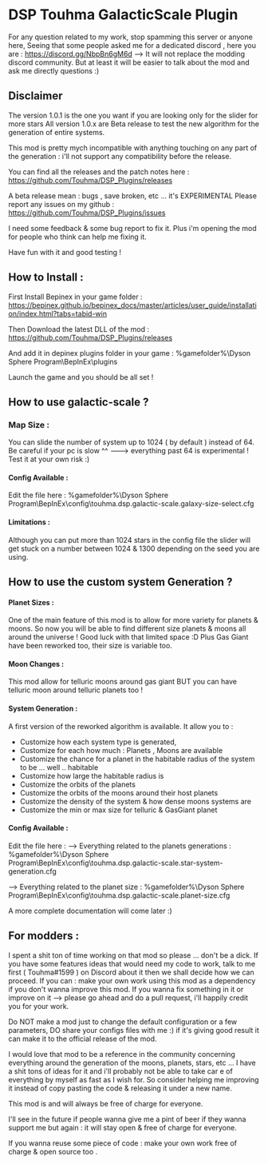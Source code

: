 ﻿# DSP Touhma GalacticScale Plugin

For any question related to my work, stop spamming this server or anyone here, 
Seeing that some people asked me for a dedicated discord , here you are : 
https://discord.gg/NbpBn6gM6d --> It will not replace the modding discord community. But at least it will be easier to talk about the mod and ask me directly questions :) 


## Disclaimer
The version 1.0.1 is the one you want if you are looking only for the slider for more stars
All version 1.0.x are Beta release to test the new algorithm for the generation of entire systems.

This mod is pretty mych incompatible with anything touching on any part of the generation : i'll not support any compatibility before the release.

You can find all the releases and the patch notes here : https://github.com/Touhma/DSP_Plugins/releases

A beta release mean : bugs , save broken, etc ... it's EXPERIMENTAL Please report any issues on my github : https://github.com/Touhma/DSP_Plugins/issues

I need some feedback & some bug report to fix it. Plus i'm opening the mod for people who think can help me fixing it.

Have fun with it and good testing !

## How to Install :

First Install Bepinex in your game
folder : https://bepinex.github.io/bepinex_docs/master/articles/user_guide/installation/index.html?tabs=tabid-win

Then Download the latest DLL of the mod : https://github.com/Touhma/DSP_Plugins/releases

And add it in depinex plugins folder in your game : %gamefolder%\Dyson Sphere Program\BepInEx\plugins

Launch the game and you should be all set !

## How to use galactic-scale ?

### Map Size :

You can slide the number of system up to 1024 ( by default ) instead of 64. Be careful if your pc is slow ^^ ---> everything past 64 is experimental ! Test it at your own risk :)

#### Config Available :

Edit the file here : %gamefolder%\Dyson Sphere Program\BepInEx\config\touhma.dsp.galactic-scale.galaxy-size-select.cfg

#### Limitations :

Although you can put more than 1024 stars in the config file the slider will get stuck on a number between 1024 & 1300 depending on the seed you are using.

## How to use the custom system Generation ?

#### Planet Sizes :
One of the main feature of this mod is to allow for more variety for planets & moons. So now you will be able to find different size planets & moons all around the universe ! Good luck with that limited space :D
Plus Gas Giant have been reworked too, their size is variable too.

#### Moon Changes :
This mod allow for telluric moons around gas giant BUT you can have telluric moon around telluric planets too !

#### System Generation :
A first version of the reworked algorithm is available. It allow you to :
- Customize how each system type is generated,
- Customize for each how much : Planets , Moons are available
- Customize the chance for a planet in the habitable radius of the system to be ... well .. habitable
- Customize how large the habitable radius is
- Customize the orbits of the planets
- Customize the orbits of the moons around their host planets
- Customize the density of the system & how dense moons systems are
- Customize the min or max size for telluric & GasGiant planet

#### Config Available :

Edit the file here :
--> Everything related to the planets generations :
%gamefolder%\Dyson Sphere Program\BepInEx\config\touhma.dsp.galactic-scale.star-system-generation.cfg

--> Everything related to the planet size :
%gamefolder%\Dyson Sphere Program\BepInEx\config\touhma.dsp.galactic-scale.planet-size.cfg

A more complete documentation will come later :)


## For modders :

I spent a shit ton of time working on that mod so please ... don't be a dick.
If you have some features ideas that would need my code to work, talk to me first ( Touhma#1599 ) on Discord about it then we shall decide how we can proceed.
If you can : make your own work using this mod as a dependency if you don't wanna improve this mod.
If you wanna fix something in it or improve on it --> please go ahead and do a pull request, i'll happily credit you for your work.

Do NOT make a mod just to change the default configuration or a few parameters, DO share your configs files with me :) if it's giving good result it can make it to the official release of the mod.

I would love that mod to be a reference in the community concerning everything around the generation of the moons, planets, stars, etc ... I have a shit tons of ideas for it and i'll probably not be able to take car e of everything by myself as fast as I wish for. So consider helping me improving it instead of copy pasting the code & releasing it under a new name.

This mod is and will always be free of charge for everyone.

I'll see in the future if people wanna give me a pint of beer if they wanna support me but again : it will stay open & free of charge for everyone.

If you wanna reuse some piece of code : make your own work free of charge & open source too .
